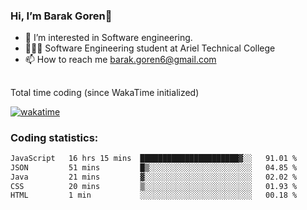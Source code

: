 ###  Hi, I’m Barak Goren👋
- 👀 I’m interested in Software engineering.
- 👨🏼‍🎓 Software Engineering student at Ariel Technical College
- 📫 How to reach me barak.goren6@gmail.com
##
Total time coding (since WakaTime initialized)

[![wakatime](https://wakatime.com/badge/user/5cc5ec80-a806-4ca2-a704-db29274e48cd.svg)](https://wakatime.com/@5cc5ec80-a806-4ca2-a704-db29274e48cd)

   
### Coding statistics:

<!--START_SECTION:waka-->

```txt
JavaScript   16 hrs 15 mins  ██████████████████████▓░░   91.01 %
JSON         51 mins         █▒░░░░░░░░░░░░░░░░░░░░░░░   04.85 %
Java         21 mins         ▓░░░░░░░░░░░░░░░░░░░░░░░░   02.02 %
CSS          20 mins         ▒░░░░░░░░░░░░░░░░░░░░░░░░   01.93 %
HTML         1 min           ░░░░░░░░░░░░░░░░░░░░░░░░░   00.18 %
```

<!--END_SECTION:waka-->

<!---
barakgoren/barakgoren is a ✨ special ✨ repository because its `README.md` (this file) appears on your GitHub profile.
You can click the Preview link to take a look at your changes.
--->
